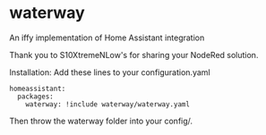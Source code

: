 # waterway
An iffy implementation of Home Assistant integration

Thank you to S10XtremeNLow's for sharing your NodeRed solution.


Installation:
Add these lines to your configuration.yaml

```
homeassistant:
  packages:
    waterway: !include waterway/waterway.yaml
```

Then throw the waterway folder into your config/.
